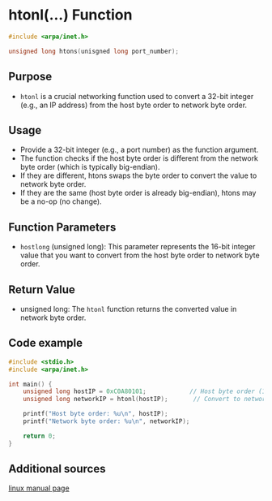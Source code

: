 # htonl(...) Function

```c
#include <arpa/inet.h>

unsigned long htons(unisgned long port_number);

```

## Purpose
- `htonl` is a crucial networking function used to convert a 32-bit integer (e.g., an IP address) from the host byte order to network byte order.

## Usage
- Provide a 32-bit integer (e.g., a port number) as the function argument.
- The function checks if the host byte order is different from the network byte order (which is typically big-endian).
- If they are different, htons swaps the byte order to convert the value to network byte order.
- If they are the same (host byte order is already big-endian), htons may be a no-op (no change).

## Function Parameters
- `hostlong` (unsigned long): 
This parameter represents the 16-bit integer value that you want to convert from the host byte order to network byte order.

## Return Value
- unsigned long: The `htonl` function returns the converted value in network byte order.

## Code example
```c
#include <stdio.h>
#include <arpa/inet.h>

int main() {
    unsigned long hostIP = 0xC0A80101;            // Host byte order (192.168.1.1 in hexadecimal)
    unsigned long networkIP = htonl(hostIP);       // Convert to network byte order

    printf("Host byte order: %u\n", hostIP);
    printf("Network byte order: %u\n", networkIP);

    return 0;
}
```
## Additional sources

[linux manual page](https://linux.die.net/man/3/htonl)